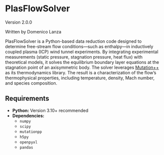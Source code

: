# PlasFlowSolver
Version 2.0.0

Written by Domenico Lanza

PlasFlowSolver is a Python-based data reduction code designed to determine free-stream flow conditions—such as enthalpy—in inductively coupled plasma (ICP) wind tunnel experiments. By integrating experimental measurements (static pressure, stagnation pressure, heat flux) with theoretical models, it solves the equilibrium boundary layer equations at the stagnation point of an axisymmetric body. The solver leverages [Mutation++](https://github.com/mutationpp/Mutationpp) as its thermodynamics library. The result is a characterization of the flow’s thermophysical properties, including temperature, density, Mach number, and species composition.

## Requirements

- **Python:** Version 3.10+ recommended
- **Dependencies:**
  - `numpy`
  - `scipy`
  - `mutationpp`
  - `h5py`
  - `openpyxl`
  - `pandas`
